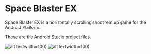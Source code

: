 # Space Blaster EX
 Space Blaster EX is a horizontally scrolling shoot ‘em up game for the Android Platform.
 
 These are the Android Studio project files.
 
 ![alt test](https://raw.githubusercontent.com/garrettsmithpro/SpaceBlasterEX/main/app/src/main/res/drawable-v24/fly1.png)width=100)
 ![alt text](https://raw.githubusercontent.com/garrettsmithpro/SpaceBlasterEX/main/app/src/main/res/drawable-v24/bird2.png)width=100)
